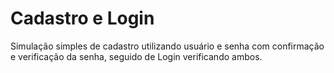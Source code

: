 # Cadastro e Login

Simulação simples de cadastro utilizando usuário e senha com confirmação e verificação da senha, seguido de Login verificando ambos.
